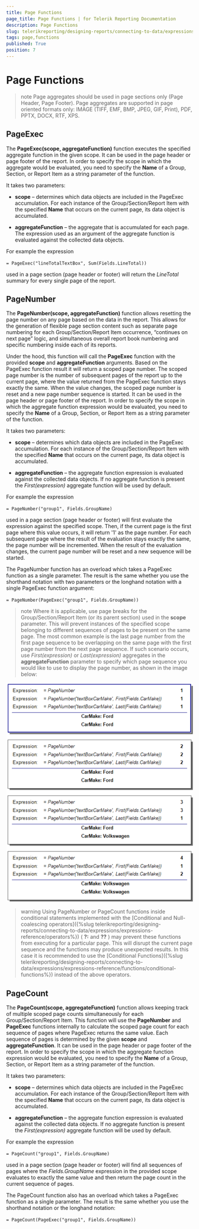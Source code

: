 ```yaml
---
title: Page Functions
page_title: Page Functions | for Telerik Reporting Documentation
description: Page Functions
slug: telerikreporting/designing-reports/connecting-to-data/expressions/expressions-reference/functions/page-functions
tags: page,functions
published: True
position: 7
---
```


# Page Functions



>note Page aggregates should be used in page sections only (Page Header, Page Footer).          Page aggregates are supported in page oriented formats only: IMAGE (TIFF, EMF, BMP, JPEG, GIF, Print),          PDF, PPTX, DOCX, RTF, XPS.        


## PageExec

The __PageExec(scope, aggregateFunction)__ function executes the specified aggregate function
          in the given scope. It can be used in the page header or page footer of the report. In order
          to specify the scope in which the aggregate would be evaluated, you need to specify the __Name__ of a Group, Section,
          or Report Item as a string parameter of the function.
        

It takes two parameters:

* __scope__ – determines which data objects are included in the PageExec accumulation. For each instance of the
              Group/Section/Report Item with the specified __Name__ that occurs on the current page, its data object is accumulated.
            

* __aggregateFunction__ – the aggregate that is accumulated for each page. The expression used as an argument of the aggregate function is
              evaluated against the collected data objects.
            

For example the expression
        

`= PageExec("lineTotalTextBox", Sum(Fields.LineTotal))`

used in a page section (page header or footer) will return the *LineTotal* summary for every single page of the report.
        

## PageNumber

The __PageNumber(scope, aggregateFunction)__ function allows resetting the page number on any page based on the data in the report.
          This allows for the generation of flexible page section content such as
          separate page numbering for each Group/Section/Report Item occurrence,
          “continues on next page” logic,
          and simultaneous overall report book numbering and specific numbering inside each of its reports.
        

Under the hood, this function will call the __PageExec__ function with the provided __scope__
          and __aggregateFunction__ arguments.
          Based on the PageExec function result it will return a scoped page number. The scoped page number is the number of subsequent pages
          of the report up to the current page, where the value returned from the PageExec function stays exactly the same.
          When the value changes, the scoped page number is reset and a new page number sequence is started.
          It can be used in the page header or page footer of the report. In order
          to specify the scope in which the aggregate function expression would be evaluated, you need to specify the __Name__ of a Group, Section,
          or Report Item as a string parameter of the function.
        

It takes two parameters:

* __scope__ – determines which data objects are included in the PageExec accumulation. For each instance of the
              Group/Section/Report Item with the specified __Name__ that occurs on the current page, its data object is accumulated.
            

* __aggregateFunction__ – the aggregate function expression is evaluated against the collected data objects.
              If no aggregate function is present the *First(expression)* aggregate function will be used by default.
            

For example the expression
        

`= PageNumber("group1", Fields.GroupName)`

used in a page section (page header or footer) will first evaluate the expression against the specified scope.
          Then, if the current page is the first page where this value occurs, it will return '1' as the page number.
          For each subsequent page where the result of the evaluation stays exactly the same, the page number will be incremented.
          When the result of the evaluation changes, the current page number will be reset and a new sequence will be started.
        

The PageNumber function has an overload which takes a PageExec function as a single parameter.
          The result is the same whether you use the shorthand notation with two parameters or the longhand notation with a single PageExec function argument:
        

`= PageNumber(PageExec("group1", Fields.GroupName))`

>note Where it is applicable, use page breaks for the Group/Section/Report Item (or its parent section) used in the  __scope__  parameter.            This will prevent instances of the specified scope belonging to different sequences of pages to be present on the same page.            The most common example is the last page number from the first page sequence to be overlapping on the same page with            the first page number from the next page sequence.            If such scenario occurs, use  *First(expression)*  or  *Last(expression)*  aggregates            in the  __aggregateFunction__  parameter to specify which page sequence you would like to use to display the page number,            as shown in the image below:          
  
  ![Reset Page Last First](images/ResetPageLastFirst.png)

>warning Using PageNumber or PageCount functions inside conditional statements implemented with the            [Conditional and Null-coalescing operators]({%slug telerikreporting/designing-reports/connecting-to-data/expressions/expressions-reference/operators%})            ( __?:__  and  __??__ ) may prevent these functions from executing for a particular page.            This will disrupt the current page sequence and the functions may produce unexpected results.            In this case it is recommended to use the [Conditional Functions]({%slug telerikreporting/designing-reports/connecting-to-data/expressions/expressions-reference/functions/conditional-functions%}) instead of the above operators.          


## PageCount

The __PageCount(scope, aggregateFunction)__ function allows keeping track of multiple scoped page counts simultaneously
          for each Group/Section/Report Item.
          This function will use the __PageNumber__ and __PageExec__ functions
          internally to calculate the scoped page count for each sequence of pages where PageExec returns the same value. Each sequence of pages is
          determined by the given __scope__ and __aggregateFunction__.
          It can be used in the page header or page footer of the report. In order
          to specify the scope in which the aggregate function expression would be evaluated, you need to specify the __Name__ of a Group, Section,
          or Report Item as a string parameter of the function.
        

It takes two parameters:

* __scope__ – determines which data objects are included in the PageExec accumulation. For each instance of the
              Group/Section/Report Item with the specified __Name__ that occurs on the current page, its data object is accumulated.
            

* __aggregateFunction__ – the aggregate function expression is evaluated against the collected data objects.
              If no aggregate function is present the *First(expression)* aggregate function will be used by default.
            

For example the expression
        

`= PageCount("group1", Fields.GroupName)`

used in a page section (page header or footer) will find all sequences of pages where the *Fields.GroupName*
          expression in the provided scope evaluates to exactly the same value and then return the page count in the current sequence of pages.
        

The PageCount function also has an overload which takes a PageExec function as a single parameter.
          The result is the same whether you use the shorthand notation or the longhand notation:
        

`= PageCount(PageExec("group1", Fields.GroupName))`
